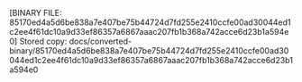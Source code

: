 [BINARY FILE: 85170ed4a5d6be838a7e407be75b44724d7fd255e2410ccfe00ad30044ed1c2ee4f61dc10a9d33ef86357a6867aaac207fb1b368a742acce6d23b1a594e0]
Stored copy: docs/converted-binary/85170ed4a5d6be838a7e407be75b44724d7fd255e2410ccfe00ad30044ed1c2ee4f61dc10a9d33ef86357a6867aaac207fb1b368a742acce6d23b1a594e0
